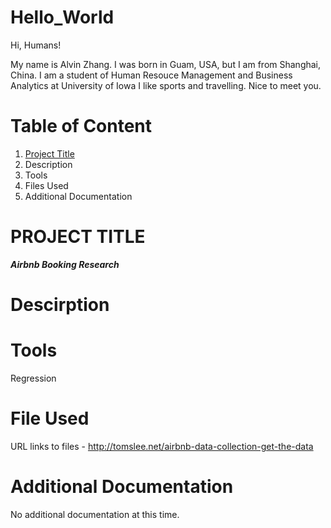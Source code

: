# Hello_World

Hi, Humans!

My name is Alvin Zhang. I was born in Guam, USA, but I am from Shanghai, China. 
I am a student of Human Resouce Management and Business Analytics at University of Iowa
I like sports and travelling. 
Nice to meet you.

# **Table of Content**
1. [Project Title](#Project-Title) 
2. Description
3. Tools
4. Files Used
5. Additional Documentation


# PROJECT TITLE
***Airbnb Booking Research***

# Descirption

# Tools
Regression 
# File Used
URL links to files - http://tomslee.net/airbnb-data-collection-get-the-data
# Additional Documentation
No additional documentation at this time.
